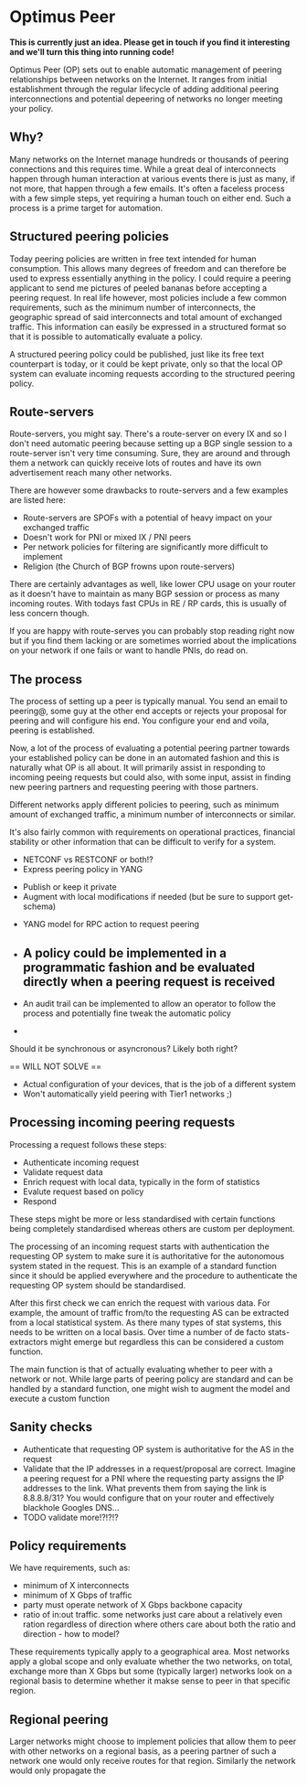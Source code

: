 Optimus Peer
============

**This is currently just an idea. Please get in touch if you find it
interesting and we'll turn this thing into running code!**

Optimus Peer (OP) sets out to enable automatic management of peering
relationships between networks on the Internet. It ranges from initial
establishment through the regular lifecycle of adding additional peering
interconnections and potential depeering of networks no longer meeting your
policy.

Why?
----
Many networks on the Internet manage hundreds or thousands of peering
connections and this requires time. While a great deal of interconnects happen
through human interaction at various events there is just as many, if not more,
that happen through a few emails. It's often a faceless process with a few
simple steps, yet requiring a human touch on either end. Such a process is a
prime target for automation.

Structured peering policies
---------------------------
Today peering policies are written in free text intended for human consumption.
This allows many degrees of freedom and can therefore be used to express
essentially anything in the policy. I could require a peering applicant to send
me pictures of peeled bananas before accepting a peering request. In real life
however, most policies include a few common requirements, such as the minimum
number of interconnects, the geographic spread of said interconnects and total
amount of exchanged traffic. This information can easily be expressed in a
structured format so that it is possible to automatically evaluate a policy.

A structured peering policy could be published, just like its free text
counterpart is today, or it could be kept private, only so that the local OP
system can evaluate incoming requests according to the structured peering
policy.

Route-servers
-------------
Route-servers, you might say. There's a route-server on every IX and so I don't
need automatic peering because setting up a BGP single session to a route-server
isn't very time consuming. Sure, they are around and through them a network can
quickly receive lots of routes and have its own advertisement reach many other
networks.

There are however some drawbacks to route-servers and a few examples are listed
here:
 - Route-servers are SPOFs with a potential of heavy impact on your exchanged
   traffic
 - Doesn't work for PNI or mixed IX / PNI peers
 - Per network policies for filtering are significantly more difficult to
   implement
 - Religion (the Church of BGP frowns upon route-servers)

There are certainly advantages as well, like lower CPU usage on your router as
it doesn't have to maintain as many BGP session or process as many incoming
routes. With todays fast CPUs in RE / RP cards, this is usually of less concern
though.

If you are happy with route-serves you can probably stop reading right now but
if you find them lacking or are sometimes worried about the implications on
your network if one fails or want to handle PNIs, do read on.


The process
-----------
The process of setting up a peer is typically manual. You send an email to
peering@, some guy at the other end accepts or rejects your proposal for
peering and will configure his end. You configure your end and voila, peering
is established.


Now, a lot of the process of evaluating a potential peering partner towards
your established policy can be done in an automated fashion and this is
naturally what OP is all about. It will primarily assist in responding to
incoming peeing requests but could also, with some input, assist in finding new
peering partners and requesting peering with those partners.

Different networks apply different policies to peering, such as minimum amount
of exchanged traffic, a minimum number of interconnects or similar.

It's also fairly common with requirements on operational practices, financial
stability or other information that can be difficult to verify for a system.


* NETCONF vs RESTCONF or both!?
* Express peering policy in YANG
 - Publish or keep it private
 - Augment with local modifications if needed (but be sure to support get-schema)
* YANG model for RPC action to request peering
* A policy could be implemented in a programmatic fashion and be evaluated
  directly when a peering request is received
  - 
* An audit trail can be implemented to allow an operator to follow the process
  and potentially fine tweak the automatic policy
- 

Should it be synchronous or asyncronous? Likely both right? 


== WILL NOT SOLVE ==
- Actual configuration of your devices, that is the job of a different system
- Won't automatically yield peering with Tier1 networks ;)


Processing incoming peering requests
------------------------------------
Processing a request follows these steps:
* Authenticate incoming request
* Validate request data
* Enrich request with local data, typically in the form of statistics
* Evalute request based on policy
* Respond

These steps might be more or less standardised with certain functions being
completely standardised whereas others are custom per deployment.

The processing of an incoming request starts with authentication the requesting
OP system to make sure it is authoritative for the autonomous system stated in
the request. This is an example of a standard function since it should be
applied everywhere and the procedure to authenticate the requesting OP system
should be standardised.

After this first check we can enrich the request with various data. For
example, the amount of traffic from/to the requesting AS can be extracted from
a local statistical system. As there many types of stat systems, this needs to
be written on a local basis. Over time a number of de facto stats-extractors
might emerge but regardless this can be considered a custom function.

The main function is that of actually evaluating whether to peer with a network
or not. While large parts of peering policy are standard and can be handled by
a standard function, one might wish to augment the model and execute a custom
function


Sanity checks
-------------
* Authenticate that requesting OP system is authoritative for the AS in the
  request
* Validate that the IP addresses in a request/proposal are correct. Imagine a
  peering request for a PNI where the requesting party assigns the IP addresses
  to the link. What prevents them from saying the link is 8.8.8.8/31? You would
  configure that on your router and effectively blackhole Googles DNS...
* TODO validate more!?!?!?

Policy requirements
-------------------
We have requirements, such as:
 - minimum of X interconnects
 - minimum of X Gbps of traffic
 - party must operate network of X Gbps backbone capacity
 - ratio of in:out traffic. some networks just care about a relatively even
   ration regardless of direction where others care about both the ratio and
   direction - how to model?

These requirements typically apply to a geographical area. Most networks apply
a global scope and only evaluate whether the two networks, on total, exchange
more than X Gbps but some (typically larger) networks look on a regional basis
to determine whether it makse sense to peer in that specific region.


Regional peering
----------------
Larger networks might choose to implement policies that allow them to peer with
other networks on a regional basis, as a peering partner of such a network one
would only receive routes for that region. Similarly the network would only propagate the 

